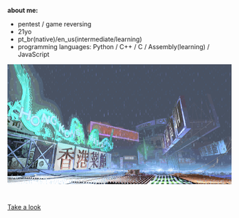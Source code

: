 **about me:**
- pentest / game reversing
- 21yo
- pt_br(native)/en_us(intermediate/learning)
- programming languages: Python / C++ / C / Assembly(learning) / JavaScript

![sf3-yang-stage](sf3-3rd-strike-yang-stage-hongkong.gif)
#

[Take a look](https://kajiki0.github.io/portfolio/)


